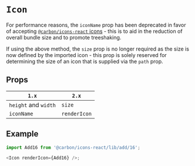 # `Icon`

For performance reasons, the `iconName` prop has been deprecated in favor of accepting [`@carbon/icons-react` icons](https://www.npmjs.com/package/@carbon/icons-react) - this is to aid in the reduction of overall bundle size and to promote treeshaking.

If using the above method, the `size` prop is no longer required as the size is now defined by the imported icon - this prop is solely reserved for determining the size of an icon that is supplied via the `path` prop.

## Props

| `1.x`                | `2.x`        |
| -------------------- | ------------ |
| `height` and `width` | `size`       |
| `iconName`           | `renderIcon` |

## Example

```js
import Add16 from '@carbon/icons-react/lib/add/16';

<Icon renderIcon={Add16} />;
```
